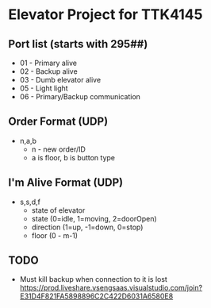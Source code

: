# Elevator Project for TTK4145



## Port list (starts with 295##)
- 01 - Primary alive
- 02 - Backup alive
- 03 - Dumb elevator alive
- 05 - Light light
- 06 - Primary/Backup communication

## Order Format (UDP)
- n,a,b
    - n - new order/ID
    - a is floor, b is button type

## I'm Alive Format (UDP)
- s,s,d,f
    - state of elevator
    - state (0=idle, 1=moving, 2=doorOpen)
    - direction (1=up, -1=down, 0=stop)
    - floor (0 - m-1)

## TODO
- Must kill backup when connection to it is lost
https://prod.liveshare.vsengsaas.visualstudio.com/join?E31D4F821FA5898896C2C422D6031A6580E8